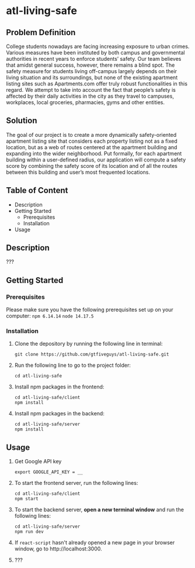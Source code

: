 # atl-living-safe

## Problem Definition

College students nowadays are facing increasing exposure to urban crimes. Various measures have been instituted by both campus and governmental authorities in recent years to enforce students’ safety. Our team believes that amidst general success, however, there remains a blind spot. The safety measure for students living off-campus largely depends on their living situation and its surroundings, but none of the existing apartment listing sites such as Apartments.com offer truly robust functionalities in this regard.  We attempt to take into account the fact that people’s safety is affected by their daily activities in the city as they travel to campuses, workplaces, local groceries, pharmacies, gyms and other entities. 


## Solution

The goal of our project is to create a more dynamically safety-oriented apartment listing site that considers each property listing not as a fixed location, but as a web of routes centered at the apartment building and expanding into the wider neighborhood. Put formally, for each apartment building within a user-defined radius, our application will compute a safety score by combining the safety score of its location and of all the routes between this building and user’s most frequented locations.

## Table of Content

* Description
* Getting Started
    * Prerequisites
    * Installation
* Usage

## Description

???

## Getting Started

### Prerequisites

Please make sure you have the following prerequisites set up on your computer:
`npm 6.14.14`
`node 14.17.5`

### Installation

1. Clone the depository by running the following line in terminal:
    ```
    git clone https://github.com/gtfiveguys/atl-living-safe.git
    ```

2. Run the following line to go to the project folder:
    ```
    cd atl-living-safe
    ```

3. Install npm packages in the frontend:
    ```
    cd atl-living-safe/client
    npm install
    ```

4. Install npm packages in the backend:
    ```
    cd atl-living-safe/server
    npm install
    ```

## Usage

1. Get Google API key
    ```
    export GOOGLE_API_KEY = __
    ```

2. To start the frontend server, run the following lines:
    ```
    cd atl-living-safe/client
    npm start
    ```
3. To start the backend server, **open a new terminal window** and run the following lines:
    ```
    cd atl-living-safe/server
    npm run dev
    ```
4. If `react-script` hasn't already opened a new page in your browser window, go to http://localhost:3000.

5. ???
